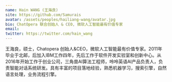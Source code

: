 ```yaml
---
name: Hain WANG (王海良)
site: https://github.com/Samurais
avatar: /assets/peoples/hailiang-wang/avatar.jpg
bio: ChatOpera 联合创始人 & CEO, 微软人工智能最有价值专家
email: 
twitter: https://twitter.com/hain_wang
---
```


王海良，硕士，Chatopera 创始人&CEO，微软人工智能最有价值专家。2011年毕业于北邮，后加入IBM工作四年，先后工作于软件开发实验室和创新中心。从2016年开始工作于创业公司，三角兽AI算法工程师，呤呤英语AI产品负责人，负责智能对话系统研发。具有丰富的项目落地经验，熟悉机器学习，搜索引擎，自然语言处理，业务流程引擎。
